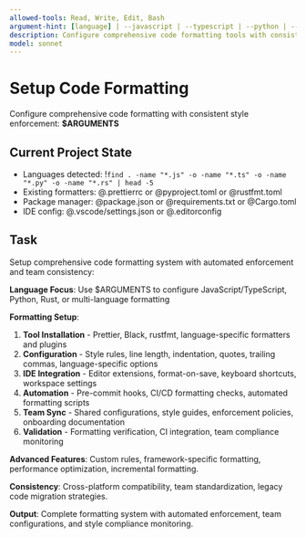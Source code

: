 ```yaml
---
allowed-tools: Read, Write, Edit, Bash
argument-hint: [language] | --javascript | --typescript | --python | --multi-language
description: Configure comprehensive code formatting tools with consistent style enforcement
model: sonnet
---
```


# Setup Code Formatting

Configure comprehensive code formatting with consistent style enforcement: **$ARGUMENTS**

## Current Project State

- Languages detected: !`find . -name "*.js" -o -name "*.ts" -o -name "*.py" -o -name "*.rs" | head -5`
- Existing formatters: @.prettierrc or @pyproject.toml or @rustfmt.toml
- Package manager: @package.json or @requirements.txt or @Cargo.toml
- IDE config: @.vscode/settings.json or @.editorconfig

## Task

Setup comprehensive code formatting system with automated enforcement and team consistency:

**Language Focus**: Use $ARGUMENTS to configure JavaScript/TypeScript, Python, Rust, or multi-language formatting

**Formatting Setup**:
1. **Tool Installation** - Prettier, Black, rustfmt, language-specific formatters and plugins
2. **Configuration** - Style rules, line length, indentation, quotes, trailing commas, language-specific options
3. **IDE Integration** - Editor extensions, format-on-save, keyboard shortcuts, workspace settings
4. **Automation** - Pre-commit hooks, CI/CD formatting checks, automated formatting scripts
5. **Team Sync** - Shared configurations, style guides, enforcement policies, onboarding documentation
6. **Validation** - Formatting verification, CI integration, team compliance monitoring

**Advanced Features**: Custom rules, framework-specific formatting, performance optimization, incremental formatting.

**Consistency**: Cross-platform compatibility, team standardization, legacy code migration strategies.

**Output**: Complete formatting system with automated enforcement, team configurations, and style compliance monitoring.